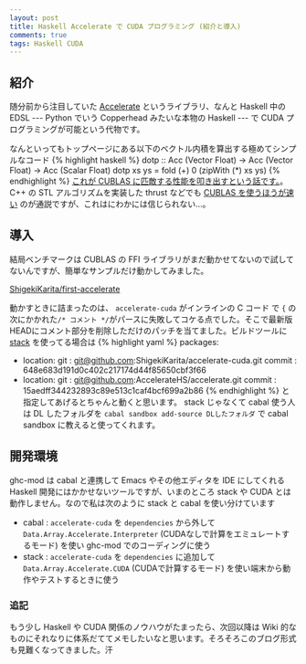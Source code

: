```yaml
---
layout: post
title: Haskell Accelerate で CUDA プログラミング (紹介と導入)
comments: true
tags: Haskell CUDA
---
```


## 紹介

随分前から注目していた [Accelerate](https://hackage.haskell.org/package/accelerate) というライブラリ、なんと Haskell 中の EDSL --- Python でいう Copperhead みたいな本物の Haskell --- で CUDA プログラミングが可能という代物です。

なんといってもトップページにある以下のベクトル内積を算出する極めてシンプルなコード
{% highlight haskell %}
dotp :: Acc (Vector Float) -> Acc (Vector Float) -> Acc (Scalar Float)
dotp xs ys = fold (+) 0 (zipWith (*) xs ys)
{% endhighlight %}
[これが CUBLAS に匹敵する性能を叩き出すという話です。](https://github.com/AccelerateHS/accelerate/wiki/CUDA-Benchmarks#dot-product)。 C++ の STL アルゴリズムを実装した thrust などでも [CUBLAS を使うほうが速い](http://www.orangeowlsolutions.com/archives/790) のが通説ですが、これはにわかには信じられない...。


## 導入

結局ベンチマークは CUBLAS の FFI ライブラリがまだ動かせてないので試してないんですが、簡単なサンプルだけ動かしてみました。

[ShigekiKarita/first-accelerate](https://github.com/ShigekiKarita/first-accelerate)

動かすときに詰まったのは、 `accelerate-cuda` がインラインの C コード で `{` の次にかかれた`/* コメント */`がパースに失敗してコケる点でした。そこで最新版HEADにコメント部分を削除しただけのパッチを当てました。ビルドツールに [stack](http://qiita.com/tanakh/items/6866d0f570d0547df026) を使ってる場合は
{% highlight yaml %}
packages:
- location:
    git : git@github.com:ShigekiKarita/accelerate-cuda.git
    commit : 648e683d191d0c402c217174d44f85650cbf3f66
- location:
    git : git@github.com:AccelerateHS/accelerate.git
    commit : 15aedff344232893c89e513c1caf4bcf699a2b86
{% endhighlight %}
と指定してあげるとちゃんと動くと思います。 stack じゃなくて cabal 使う人は DL したフォルダを `cabal sandbox add-source DLしたフォルダ` で cabal sandbox に教えると使ってくれます。


## 開発環境

ghc-mod は cabal と連携して Emacs やその他エディタを IDE にしてくれる Haskell 開発にはかかせないツールですが、いまのところ stack や CUDA とは動作しません。なので私は次のように stack と cabal を使い分けています

+ cabal : `accelerate-cuda` を `dependencies` から外して `Data.Array.Accelerate.Interpreter` (CUDAなしで計算をエミュレートするモード) を使い ghc-mod でのコーディングに使う
+ stack : `accelerate-cuda` を `dependencies` に追加して `Data.Array.Accelerate.CUDA` (CUDAで計算するモード) を使い端末から動作やテストするときに使う


### 追記

もう少し Haskell や CUDA 関係のノウハウがたまったら、次回以降は Wiki 的なものにそれなりに体系だててメモしたいなと思います。そろそろこのブログ形式も見難くなってきました。汗
